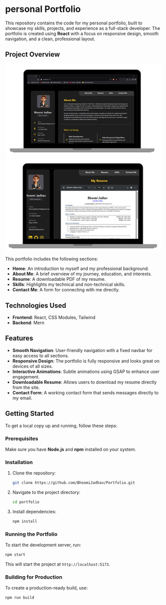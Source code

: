 # personal Portfolio

This repository contains the code for my personal portfolio, built to showcase my skills, projects, and experience as a full-stack developer. The portfolio is created using **React** with a focus on responsive design, smooth navigation, and a clean, professional layout.

## Project Overview

![demo1](src/assets/demo.png)
![demo2](src/assets/demo2.png)

This portfolio includes the following sections:

- **Home**: An introduction to myself and my professional background.
- **About Me**: A brief overview of my journey, education, and interests.
- **Resume**: A downloadable PDF of my resume.
- **Skills**: Highlights my technical and non-technical skills.
- **Contact Me**: A form for connecting with me directly.

## Technologies Used

- **Frontend**: React, CSS Modules, Tailwind
- **Backend**: Mern

## Features

- **Smooth Navigation**: User-friendly navigation with a fixed navbar for easy access to all sections.
- **Responsive Design**: The portfolio is fully responsive and looks great on devices of all sizes.
- **Interactive Animations**: Subtle animations using GSAP to enhance user engagement.
- **Downloadable Resume**: Allows users to download my resume directly from the site.
- **Contact Form**: A working contact form that sends messages directly to my email.

## Getting Started

To get a local copy up and running, follow these steps:

### Prerequisites

Make sure you have **Node.js** and **npm** installed on your system.

### Installation

1. Clone the repository:

   ```bash
   git clone https://github.com/BhoomiJadhav/Portfolio.git
   ```

2. Navigate to the project directory:

   ```bash
   cd portfolio
   ```

3. Install dependencies:

   ```bash
   npm install
   ```

### Running the Portfolio

To start the development server, run:

```bash
npm start
```

This will start the project at `http://localhost:5173`.

### Building for Production

To create a production-ready build, use:

```bash
npm run build
```
